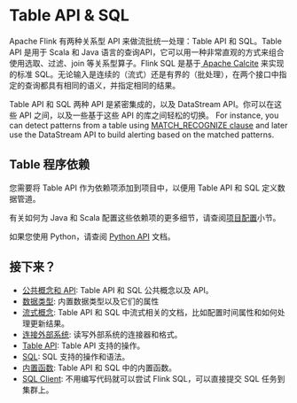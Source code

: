 # Table API & SQL

Apache Flink 有两种关系型 API 来做流批统一处理：Table API 和 SQL。Table API 是用于 Scala 和 Java
语言的查询API，它可以用一种非常直观的方式来组合使用选取、过滤、join 等关系型算子。Flink SQL 是基于[ Apache Calcite]() 来实现的标准
SQL。无论输入是连续的（流式）还是有界的（批处理），在两个接口中指定的查询都具有相同的语义，并指定相同的结果。

Table API 和 SQL 两种 API 是紧密集成的，以及 DataStream API。你可以在这些 API 之间，以及一些基于这些 API 的库之间轻松的切换。
For instance, you can detect patterns from a table using [MATCH_RECOGNIZE clause]() and later use the DataStream API to
build alerting based on the matched patterns.

## Table 程序依赖

您需要将 Table API 作为依赖项添加到项目中，以便用 Table API 和 SQL 定义数据管道。

有关如何为 Java 和 Scala 配置这些依赖项的更多细节，请查阅[项目配置]()小节。

如果您使用 Python，请查阅 [Python API]() 文档。

## 接下来？

* [公共概念和 API](): Table API 和 SQL 公共概念以及 API。
* [数据类型](): 内置数据类型以及它们的属性
* [流式概念](): Table API 和 SQL 中流式相关的文档，比如配置时间属性和如何处理更新结果。
* [连接外部系统](): 读写外部系统的连接器和格式。
* [Table API](): Table API 支持的操作。
* [SQL](): SQL 支持的操作和语法。
* [内置函数](): Table API 和 SQL 中的内置函数。
* [SQL Client](): 不用编写代码就可以尝试 Flink SQL，可以直接提交 SQL 任务到集群上。

